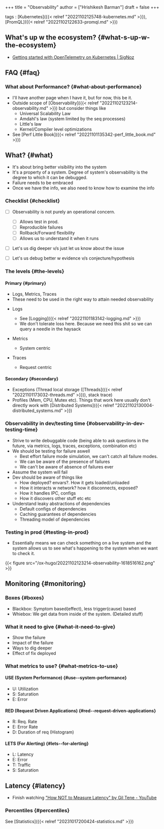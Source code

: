 +++
title = "Observability"
author = ["Hrishikesh Barman"]
draft = false
+++

tags
: [Kubernetes]({{< relref "20221102125748-kubernetes.md" >}}), [PromQL]({{< relref "20221102122633-promql.md" >}})


## What's up w the ecosystem? {#what-s-up-w-the-ecosystem}

-   [Getting started with OpenTelemetry on Kubernetes | SigNoz](https://signoz.io/blog/opentelemetry-kubernetes/)


## FAQ {#faq}


### What about Performance? {#what-about-performance}

-   I'll have another page when I have it, but for now, this be it.
-   Outside scope of [Observability]({{< relref "20221102123214-observability.md" >}}) but consider things like
    -   Universal Scalability Law
    -   Amdahl's law (system limited by the seq processes)
    -   Little's law
    -   Kernel/Compiler level optimizations
-   See [Perf Little Book]({{< relref "20221101135342-perf_little_book.md" >}})


## What? {#what}

-   It's about bring better visibility into the system
-   It's a property of a system. Degree of system's observability is the degree to which it can be debugged.
-   Failure needs to be embraced
-   Once we have the info, we also need to know how to examine the info


### Checklist {#checklist}

-   [ ] Observability is not purely an operational concern.
    -   [ ] Allows test in prod.
    -   [ ] Reproducible failures
    -   [ ] Rollback/Forward flexibility
    -   [ ] Allows us to understand it when it runs
-   [ ] Let's us dig deeper v/s just let us know about the issue
-   [ ] Let's us debug better w evidence v/s conjecture/hypothesis


### The levels {#the-levels}


#### Primary {#primary}

-   Logs, Metrics, Traces
-   These need to be used in the right way to attain needed observability

<!--list-separator-->

-  Logs

    -   See [Logging]({{< relref "20221101183142-logging.md" >}})
    -   We don't tolerate loss here. Because we need this shit so we can query a needle in the haysack

<!--list-separator-->

-  Metrics

    -   System centric

<!--list-separator-->

-  Traces

    -   Request centric


#### Secondary {#secondary}

-   Exceptions (Thread local storage ([Threads]({{< relref "20221101173032-threads.md" >}})), stack trace)
-   Profiles (Mem, CPU, Mutex etc). Things that work here usually don't directly work with [Distributed Systems]({{< relref "20221102130004-distributed_systems.md" >}})


### Observability in dev/testing time {#observability-in-dev-testing-time}

-   Strive to write debuggable code (being able to ask questions in the future, via metrics, logs, traces, exceptions, combination etc)
-   We should be testing for failure aswell
    -   Best effort failure mode simulation, we can't catch all failure modes.
    -   We can be aware of the presence of failures
    -   We can't be aware of absence of failures ever
-   Assume the system will fail
-   Dev should be aware of things like
    -   How deployed? envars?. How it gets loaded/unloaded
    -   How it interacts w network? how it disconnects, exposed?
    -   How it handles IPC, configs
    -   How it discovers other stuff etc etc
-   Understand leaky abstractions of dependencies
    -   Default configs of dependencies
    -   Caching guarantees of dependencies
    -   Threading model of dependencies


### Testing in prod {#testing-in-prod}

-   Essentially means we can check something on a live system and the system allows us to see what's happening to the system when we want to check it.

{{< figure src="/ox-hugo/20221102123214-observability-1618516162.png" >}}


## Monitoring {#monitoring}


### Boxes {#boxes}

-   Blackbox: Symptom based(effect), less trigger(cause) based
-   Whiebox: We get data from inside of the system. (Detailed stuff)


### What it need to give {#what-it-need-to-give}

-   Show the failure
-   Impact of the failure
-   Ways to dig deeper
-   Effect of fix deployed


### What metrics to use? {#what-metrics-to-use}


#### USE (System Performance) {#use--system-performance}

-   U: Utilization
-   S: Saturation
-   E: Error


#### RED (Request Driven Applications) {#red--request-driven-applications}

-   R: Req. Rate
-   E: Error Rate
-   D: Duration of req (Histogram)


#### LETS (For Alerting) {#lets--for-alerting}

-   L: Latency
-   E: Error
-   T: Traffic
-   S: Saturation


## Latency {#latency}

-   Finish watching ["How NOT to Measure Latency" by Gil Tene - YouTube](https://www.youtube.com/watch?v=lJ8ydIuPFeU)


### Percentiles {#percentiles}

See [Statistics]({{< relref "20231017200424-statistics.md" >}})

